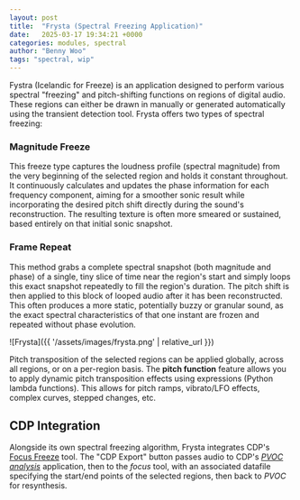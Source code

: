 ```yaml
---
layout: post
title:  "Frysta (Spectral Freezing Application)"
date:   2025-03-17 19:34:21 +0000
categories: modules, spectral
author: "Benny Woo"
tags: "spectral, wip"
---
```


Fystra (Icelandic for Freeze) is an application designed to perform various spectral "freezing" and pitch-shifting functions on regions of digital audio. These regions can either be drawn in manually or generated automatically using the transient detection tool. Frysta offers two types of spectral freezing:

### Magnitude Freeze

This freeze type captures the loudness profile (spectral magnitude) from the very beginning of the selected region and holds it constant throughout. It continuously calculates and updates the phase information for each frequency component, aiming for a smoother sonic result while incorporating the desired pitch shift directly during the sound's reconstruction. The resulting texture is often more smeared or sustained, based entirely on that initial sonic snapshot.

### Frame Repeat

This method grabs a complete spectral snapshot (both magnitude and phase) of a single, tiny slice of time near the region's start and simply loops this exact snapshot repeatedly to fill the region's duration. The pitch shift is then applied to this block of looped audio after it has been reconstructed. This often produces a more static, potentially buzzy or granular sound, as the exact spectral characteristics of that one instant are frozen and repeated without phase evolution.

![Frysta]({{ '/assets/images/frysta.png' | relative_url }})

Pitch transposition of the selected regions can be applied globally, across all regions, or on a per-region basis. The **pitch function** feature allows you to apply dynamic pitch transposition effects using expressions (Python lambda functions). This allows for pitch ramps, vibrato/LFO effects, complex curves, stepped changes, etc.

## CDP Integration

Alongside its own spectral freezing algorithm, Frysta integrates CDP's [Focus Freeze](https://www.composersdesktop.com/docs/html/cfocus.htm) tool. The "CDP Export" button passes audio to CDP's [*PVOC analysis*](https://www.composersdesktop.com/docs/html/cpvocman.htm#USAGEANAL) application, then to the *focus* tool, with an associated datafile specifying the start/end points of the selected regions, then back to *PVOC* for resynthesis.